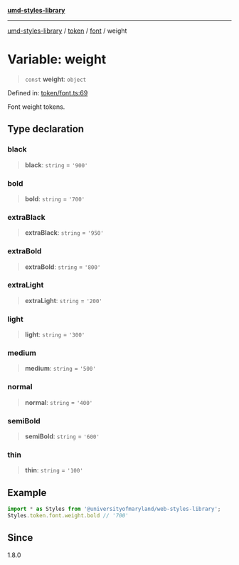 [**umd-styles-library**](../../../../README.md)

***

[umd-styles-library](../../../../modules.md) / [token](../../../README.md) / [font](../README.md) / weight

# Variable: weight

> `const` **weight**: `object`

Defined in: [token/font.ts:69](https://github.com/UMD-Digital/design-system/blob/ada30a44686a89a90941bbd44a6f156101fc9b44/packages/styles/source/token/font.ts#L69)

Font weight tokens.

## Type declaration

### black

> **black**: `string` = `'900'`

### bold

> **bold**: `string` = `'700'`

### extraBlack

> **extraBlack**: `string` = `'950'`

### extraBold

> **extraBold**: `string` = `'800'`

### extraLight

> **extraLight**: `string` = `'200'`

### light

> **light**: `string` = `'300'`

### medium

> **medium**: `string` = `'500'`

### normal

> **normal**: `string` = `'400'`

### semiBold

> **semiBold**: `string` = `'600'`

### thin

> **thin**: `string` = `'100'`

## Example

```typescript
import * as Styles from '@universityofmaryland/web-styles-library';
Styles.token.font.weight.bold // '700'
```

## Since

1.8.0
